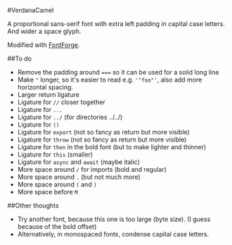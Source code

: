 #VerdanaCamel

A proportional sans-serif font with extra left padding in capital case letters. And wider a space glyph.

Modified with [FontForge](https://fontforge.github.io/en-US/).

##To do
- Remove the padding around `===` so it can be used for a solid long line
- Make `"` longer, so it's easier to read e.g. `'"foo"'`, also add more horizontal spacing.
- Larger return ligature
- Ligature for `//` closer together
- Ligature for `...`
- Ligature for `../` (for directories ../../)
- Ligature for `()`
- Ligature for `export` (not so fancy as return but more visible)
- Ligature for `throw` (not so fancy as return but more visible)
- Ligature for `then` in the bold font (but to make lighter and thinner)
- Ligature for `this` (smaller)
- Ligature for `async` and `await` (maybe italic)
- More space around `/` for imports (bold and regular)
- More space around `.` (but not much more)
- More space around `(` and `)`
- More space before `M` 


##Other thoughts
- Try another font, because this one is too large (byte size). (I guess because of the bold offset)
- Alternatively, in monospaced fonts, condense capital case letters.
